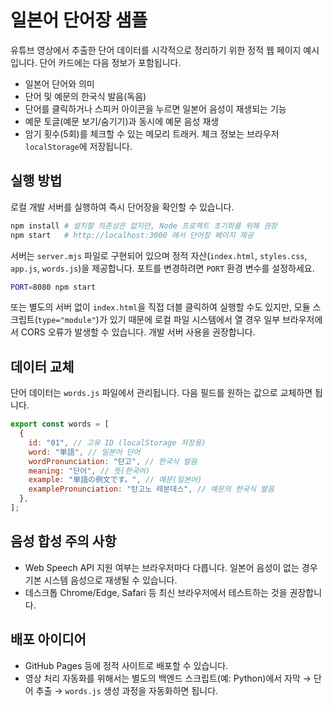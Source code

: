 # 일본어 단어장 샘플

유튜브 영상에서 추출한 단어 데이터를 시각적으로 정리하기 위한 정적 웹 페이지 예시입니다. 단어 카드에는 다음 정보가 포함됩니다.

- 일본어 단어와 의미
- 단어 및 예문의 한국식 발음(독음)
- 단어를 클릭하거나 스피커 아이콘을 누르면 일본어 음성이 재생되는 기능
- 예문 토글(예문 보기/숨기기)과 동시에 예문 음성 재생
- 암기 횟수(5회)를 체크할 수 있는 메모리 트래커. 체크 정보는 브라우저 `localStorage`에 저장됩니다.

## 실행 방법

로컬 개발 서버를 실행하여 즉시 단어장을 확인할 수 있습니다.

```bash
npm install # 설치할 의존성은 없지만, Node 프로젝트 초기화를 위해 권장
npm start   # http://localhost:3000 에서 단어장 페이지 제공
```

서버는 `server.mjs` 파일로 구현되어 있으며 정적 자산(`index.html`, `styles.css`, `app.js`, `words.js`)을 제공합니다. 포트를 변경하려면 `PORT` 환경 변수를 설정하세요.

```bash
PORT=8080 npm start
```

또는 별도의 서버 없이 `index.html`을 직접 더블 클릭하여 실행할 수도 있지만, 모듈 스크립트(`type="module"`)가 있기 때문에 로컬 파일 시스템에서 열 경우 일부 브라우저에서 CORS 오류가 발생할 수 있습니다. 개발 서버 사용을 권장합니다.

## 데이터 교체

단어 데이터는 `words.js` 파일에서 관리됩니다. 다음 필드를 원하는 값으로 교체하면 됩니다.

```js
export const words = [
  {
    id: "01", // 고유 ID (localStorage 저장용)
    word: "単語", // 일본어 단어
    wordPronunciation: "탄고", // 한국식 발음
    meaning: "단어", // 뜻(한국어)
    example: "単語の例文です。", // 예문(일본어)
    examplePronunciation: "탄고노 레분데스", // 예문의 한국식 발음
  },
];
```

## 음성 합성 주의 사항

- Web Speech API 지원 여부는 브라우저마다 다릅니다. 일본어 음성이 없는 경우 기본 시스템 음성으로 재생될 수 있습니다.
- 데스크톱 Chrome/Edge, Safari 등 최신 브라우저에서 테스트하는 것을 권장합니다.

## 배포 아이디어

- GitHub Pages 등에 정적 사이트로 배포할 수 있습니다.
- 영상 처리 자동화를 위해서는 별도의 백엔드 스크립트(예: Python)에서 자막 → 단어 추출 → `words.js` 생성 과정을 자동화하면 됩니다.
